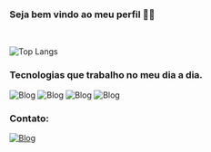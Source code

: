 ### Seja bem vindo ao meu perfil 👋😀


<br>



![Top Langs](https://github-readme-stats.vercel.app/api/top-langs/?username=matheushenriquemoreno&layout=compact)

### Tecnologias que trabalho no meu dia a dia.

![Blog](https://img.shields.io/badge/C%23-239120?style=for-the-badge&logo=c-sharp&logoColor=white)
![Blog](	https://img.shields.io/badge/.NET-5C2D91?style=for-the-badge&logo=.net&logoColor=white)
![Blog](https://img.shields.io/badge/JavaScript-323330?style=for-the-badge&logo=javascript&logoColor=F7DF1E)
![Blog](	https://img.shields.io/badge/Microsoft_SQL_Server-CC2927?style=for-the-badge&logo=microsoft-sql-server&logoColor=white)


### Contato:

[![Blog](https://img.shields.io/badge/LinkedIn-0077B5?style=for-the-badge&logo=linkedin&logoColor=white)](https://www.linkedin.com/in/matheus-henrique-soares-moreno-2bb974205/)
